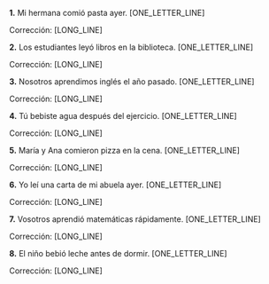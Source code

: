 **1.** Mi hermana comió pasta ayer. [ONE_LETTER_LINE]

   Corrección: [LONG_LINE]

**2.** Los estudiantes leyó libros en la biblioteca. [ONE_LETTER_LINE]

   Corrección: [LONG_LINE]

**3.** Nosotros aprendimos inglés el año pasado. [ONE_LETTER_LINE]

   Corrección: [LONG_LINE]

**4.** Tú bebiste agua después del ejercicio. [ONE_LETTER_LINE]

   Corrección: [LONG_LINE]

**5.** María y Ana comieron pizza en la cena. [ONE_LETTER_LINE]

   Corrección: [LONG_LINE]

**6.** Yo leí una carta de mi abuela ayer. [ONE_LETTER_LINE]

   Corrección: [LONG_LINE]

**7.** Vosotros aprendió matemáticas rápidamente. [ONE_LETTER_LINE]

   Corrección: [LONG_LINE]

**8.** El niño bebió leche antes de dormir. [ONE_LETTER_LINE]

   Corrección: [LONG_LINE]